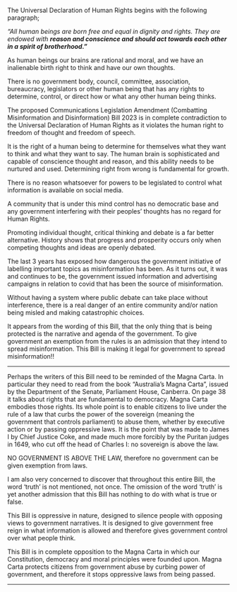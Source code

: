 The Universal Declaration of Human Rights begins with the following paragraph;

_“All human beings are born free and equal in dignity and rights. They are endowed with_
**_reason and conscience and should act towards each other in a spirit of brotherhood.”_**

As human beings our brains are rational and moral, and we have an inalienable birth right to
think and have our own thoughts.

There is no government body, council, committee, association, bureaucracy, legislators or
other human being that has any rights to determine, control, or direct how or what any
other human being thinks.

The proposed Communications Legislation Amendment (Combatting Misinformation and
Disinformation) Bill 2023 is in complete contradiction to the Universal Declaration of Human
Rights as it violates the human right to freedom of thought and freedom of speech.

It is the right of a human being to determine for themselves what they want to think and
what they want to say. The human brain is sophisticated and capable of conscience thought
and reason, and this ability needs to be nurtured and used. Determining right from wrong is
fundamental for growth.

There is no reason whatsoever for powers to be legislated to control what information is
available on social media.

A community that is under this mind control has no democratic base and any government
interfering with their peoples’ thoughts has no regard for Human Rights.

Promoting individual thought, critical thinking and debate is a far better alternative. History
shows that progress and prosperity occurs only when competing thoughts and ideas are
openly debated.

The last 3 years has exposed how dangerous the government initiative of labelling
important topics as misinformation has been. As it turns out, it was and continues to be,
the government issued information and advertising campaigns in relation to covid that has
been the source of misinformation.

Without having a system where public debate can take place without interference, there is a
real danger of an entire community and/or nation being misled and making catastrophic
choices.

It appears from the wording of this Bill, that the only thing that is being protected is the
narrative and agenda of the government. To give government an exemption from the rules
is an admission that they intend to spread misinformation. This Bill is making it legal for
government to spread misinformation!!


-----

Perhaps the writers of this Bill need to be reminded of the Magna Carta. In particular they
need to read from the book “Australia’s Magna Carta”, issued by the Department of the
Senate, Parliament House, Canberra.
On page 38 it talks about rights that are fundamental to democracy. Magna Carta embodies
those rights. Its whole point is to enable citizens to live under the rule of a law that curbs
the power of the sovereign (meaning the government that controls parliament) to abuse
them, whether by executive action or by passing oppressive laws. It is the point that was
made to James I by Chief Justice Coke, and made much more forcibly by the Puritan judges
in 1649, who cut off the head of Charles I: no sovereign is above the law.

NO GOVERNMENT IS ABOVE THE LAW, therefore no government can be given exemption
from laws.

I am also very concerned to discover that throughout this entire Bill, the word ‘truth’ is not
mentioned, not once.
The omission of the word ‘truth’ is yet another admission that this Bill has nothing to do
with what is true or false.

This Bill is oppressive in nature, designed to silence people with opposing views to
government narratives. It is designed to give government free reign in what information is
allowed and therefore gives government control over what people think.

This Bill is in complete opposition to the Magna Carta in which our Constitution, democracy
and moral principles were founded upon.
Magna Carta protects citizens from government abuse by curbing power of government,
and therefore it stops oppressive laws from being passed.


-----

